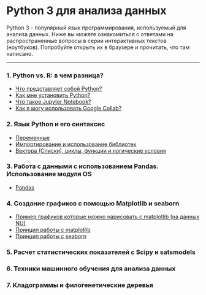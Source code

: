 # Python 3 для анализа данных

Python 3 - популярный язык программирования, используемый для анализа данных.
Ниже вы можете ознакомиться с ответами на распространенные вопросы в серии интерактивных текстов (ноутбуков). Попробуйте открыть их в браузере и прочитать, что там написано.

___
### 1. Python vs. R: в чем разница?
* [Что представляет собой Python?](https://github.com/VeaLi/nla-python-basics-2023/tree/main/0/0-what-is-python)
* [Как мне установить Python?](https://github.com/VeaLi/nla-python-basics-2023/tree/main/0/1-how-to-install-python)
* [Что такое Jupyter Notebook?](https://github.com/VeaLi/nla-python-basics-2023/tree/main/0/2-what-is-jupyter-notebook)
* [Как я могу использовать Google Collab?](https://github.com/VeaLi/nla-python-basics-2023/tree/main/0/3-google-collab)

### 2. Язык Python и его синтаксис
* [Переменные](https://github.com/VeaLi/nla-python-basics-2023/tree/main/1/0-variables)
* [Импортирование и использование библиотек](https://github.com/VeaLi/nla-python-basics-2023/tree/main/1/1-load-libraries)
* [Вектора (Списки), циклы, функции и логические условия](https://github.com/VeaLi/nla-python-basics-2023/tree/main/1/2-lists-cycles-and-functions)
### 3. Работа с данными с использованием Pandas. Использование модуля OS
* [Pandas](https://github.com/VeaLi/nla-python-basics-2023/tree/main/2/0-pandas)
### 4. Создание графиков с помощью Matplotlib и seaborn
* [Пример графиков которые можно нарисовать с matplotlib (на данных NU)](https://github.com/VeaLi/nla-python-basics-2023/tree/main/3/examples)
* [Принцип работы с matplotlib](https://github.com/VeaLi/nla-python-basics-2023/tree/main/3/0-matplotlib-basics)
* [Принцип работы с seaborn](https://github.com/VeaLi/nla-python-basics-2023/tree/main/3/1-seaborn)
### 5. Расчет статистических показателей c Scipy и satsmodels
### 6. Техники машинного обучения для анализа данных
### 7. Кладограммы и филогенетические деревья 